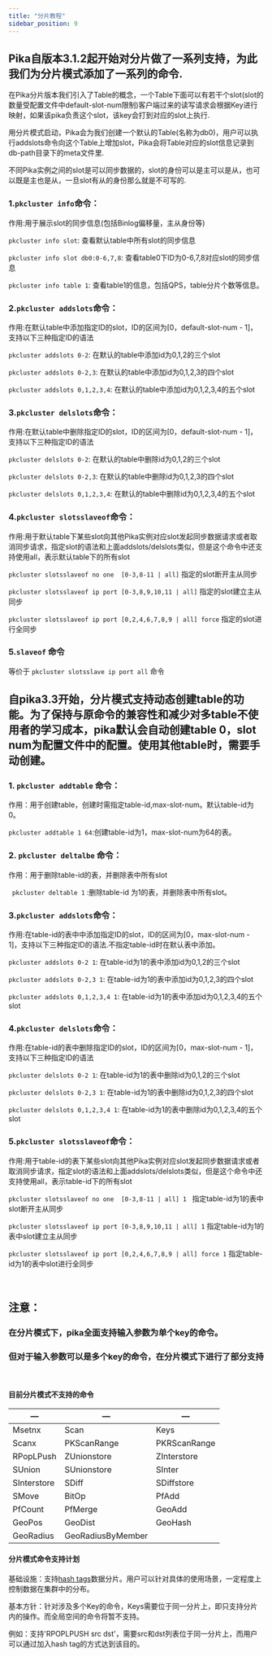 ```yaml
---
title: "分片教程"
sidebar_position: 9
---
```


## Pika自版本3.1.2起开始对分片做了一系列支持，为此我们为分片模式添加了一系列的命令.

在Pika分片版本我们引入了Table的概念，一个Table下面可以有若干个slot(slot的数量受配置文件中default-slot-num限制)客户端过来的读写请求会根据Key进行映射，如果该pika负责这个slot，该key会打到对应的slot上执行.

用分片模式启动，Pika会为我们创建一个默认的Table(名称为db0)，用户可以执行addslots命令向这个Table上增加slot，Pika会将Table对应的slot信息记录到db-path目录下的meta文件里.

不同Pika实例之间的slot是可以同步数据的，slot的身份可以是主可以是从，也可以既是主也是从，一旦slot有从的身份那么就是不可写的.

### 1.`pkcluster info`命令：
作用:用于展示slot的同步信息(包括Binlog偏移量，主从身份等)

`pkcluster info slot`: 查看默认table中所有slot的同步信息

`pkcluster info slot db0:0-6,7,8`: 查看table0下ID为0-6,7,8对应slot的同步信息

`pkcluster info table 1`: 查看table1的信息，包括QPS，table分片个数等信息。


### 2.`pkcluster addslots`命令：

作用:在默认table中添加指定ID的slot，ID的区间为[0，default-slot-num - 1]，支持以下三种指定ID的语法

`pkcluster addslots 0-2`: 在默认的table中添加id为0,1,2的三个slot

`pkcluster addslots 0-2,3`: 在默认的table中添加id为0,1,2,3的四个slot

`pkcluster addslots 0,1,2,3,4`: 在默认的table中添加id为0,1,2,3,4的五个slot


### 3.`pkcluster delslots`命令：

作用:在默认table中删除指定ID的slot，ID的区间为[0，default-slot-num - 1]，支持以下三种指定ID的语法

`pkcluster delslots 0-2`: 在默认的table中删除id为0,1,2的三个slot

`pkcluster delslots 0-2,3`: 在默认的table中删除id为0,1,2,3的四个slot

`pkcluster delslots 0,1,2,3,4`: 在默认的table中删除id为0,1,2,3,4的五个slot


### 4.`pkcluster slotsslaveof`命令：

作用:用于默认table下某些slot向其他Pika实例对应slot发起同步数据请求或者取消同步请求，指定slot的语法和上面addslots/delslots类似，但是这个命令中还支持使用all，表示默认table下的所有slot

`pkcluster slotsslaveof no one  [0-3,8-11 | all]` 指定的slot断开主从同步

`pkcluster slotsslaveof ip port [0-3,8,9,10,11 | all]` 指定的slot建立主从同步

`pkcluster slotsslaveof ip port [0,2,4,6,7,8,9 | all] force` 指定的slot进行全同步

### 5.`slaveof` 命令

等价于 `pkcluster slotsslave ip port all` 命令

## 自pika3.3开始，分片模式支持动态创建table的功能。为了保持与原命令的兼容性和减少对多table不使用者的学习成本，pika默认会自动创建table 0，slot num为配置文件中的配置。使用其他table时，需要手动创建。
### 1. `pkcluster addtable` 命令：

作用：用于创建table，创建时需指定table-id,max-slot-num。默认table-id为0。

`pkcluster addtable 1 64`:创建table-id为1，max-slot-num为64的表。

### 2. `pkcluster deltalbe` 命令：

作用：用于删除table-id的表，并删除表中所有slot

` pkcluster deltable 1` :删除table-id 为1的表，并删除表中所有slot。

### 3.`pkcluster addslots`命令：

作用:在table-id的表中中添加指定ID的slot，ID的区间为[0，max-slot-num - 1]，支持以下三种指定ID的语法.不指定table-id时在默认表中添加。

`pkcluster addslots 0-2 1`: 在table-id为1的表中添加id为0,1,2的三个slot

`pkcluster addslots 0-2,3 1`: 在table-id为1的表中添加id为0,1,2,3的四个slot

`pkcluster addslots 0,1,2,3,4 1`: 在table-id为1的表中添加id为0,1,2,3,4的五个slot

### 4.`pkcluster delslots`命令：

作用:在table-id的表中删除指定ID的slot，ID的区间为[0，max-slot-num - 1]，支持以下三种指定ID的语法

`pkcluster delslots 0-2 1`: 在table-id为1的表中删除id为0,1,2的三个slot

`pkcluster delslots 0-2,3 1`: 在table-id为1的表中删除id为0,1,2,3的四个slot

`pkcluster delslots 0,1,2,3,4 1`: 在table-id为1的表中删除id为0,1,2,3,4的五个slot

### 5.`pkcluster slotsslaveof`命令：

作用:用于table-id的表下某些slot向其他Pika实例对应slot发起同步数据请求或者取消同步请求，指定slot的语法和上面addslots/delslots类似，但是这个命令中还支持使用all，表示table-id下的所有slot

`pkcluster slotsslaveof no one  [0-3,8-11 | all] 1 ` 指定table-id为1的表中slot断开主从同步

`pkcluster slotsslaveof ip port [0-3,8,9,10,11 | all] 1` 指定table-id为1的表中slot建立主从同步

`pkcluster slotsslaveof ip port [0,2,4,6,7,8,9 | all] force 1` 指定table-id为1的表中slot进行全同步


<br/>

## 注意：
### 在分片模式下，pika全面支持输入参数为单个key的命令。
### 但对于输入参数可以是多个key的命令，在分片模式下进行了部分支持
<br/>

#### 目前分片模式不支持的命令

| —           | —                 | —            |
| ----------- | ----------------- | ------------ |
| Msetnx      | Scan              | Keys         |
| Scanx       | PKScanRange       | PKRScanRange |
| RPopLPush   | ZUnionstore       | ZInterstore  |
| SUnion      | SUnionstore       | SInter       |
| SInterstore | SDiff             | SDiffstore   |
| SMove       | BitOp             | PfAdd        |
| PfCount     | PfMerge           | GeoAdd       |
| GeoPos      | GeoDist           | GeoHash      |
| GeoRadius   | GeoRadiusByMember |              |

#### 分片模式命令支持计划
基础设施：支持[hash tags](https://redis.io/topics/cluster-spec)数据分片。用户可以针对具体的使用场景，一定程度上控制数据在集群中的分布。

基本方针：针对涉及多个Key的命令，Keys需要位于同一分片上，即只支持分片内的操作。而全局空间的命令将暂不支持。

例如：支持'RPOPLPUSH src dst'，需要src和dst列表位于同一分片上，而用户可以通过加入hash tag的方式达到该目的。
